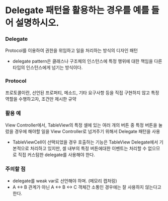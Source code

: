 # Delegate 패턴을 활용하는 경우를 예를 들어 설명하시오.

### Delegate

Protocol를 이용하여 권한을 위임하고 일을 처리하는 방식의 디자인 패턴

- delegate pattern은 클래스나 구조체의 인스턴스에 특정 행위에 대한 책임을 다른 타입의 인스턴스에게 넘기는 방식이다.

### Protocol

프로토콜이란, 선언된 프로퍼티, 메소드, 기타 요구사항 등을 직접 구현하지 않고 특정 역할을 수행하고자, 조건만 제시한 규약

### 활용 예

View Controller에서, TableView의 특정 셀에 있는 여러 개의 버튼 중 특정 버튼을 눌렀을 경우에 해야할 일을 View Controller로 넘겨주기 위해서 Delegate 패턴을 사용

- TableViewCell이 선택되었을 경우 호출하는 기능은 TableView Delegate에서 기본적으로 처리하고 있지만, 셀 내부의 특정 버튼에대한 이벤트는 처리할 수 없으므로 직접 커스텀한 delegate를 사용해야 한다.

### 주의할 점

- delegate를 weak var로 선언해야 하며. (메모리 캡처링)
- A <-> B 관계가 아닌 A <-> B <-> C 객체간 소통인 경우에는 잘 사용하지 않는다고 한다.